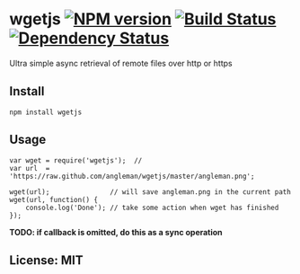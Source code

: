 # wgetjs [![NPM version](https://badge.fury.io/js/wgetjs.png?branch=master)](http://badge.fury.io/js/wgetjs) [![Build Status](https://travis-ci.org/angleman/wgetjs.png?branch=master)](https://travis-ci.org/angleman/wgetjs) [![Dependency Status](https://gemnasium.com/angleman/wgetjs.png?branch=master)](https://gemnasium.com/angleman/wgetjs)

Ultra simple async retrieval of remote files over http or https


## Install

```
npm install wgetjs
```

## Usage

```
var wget = require('wgetjs');  //
var url  = 'https://raw.github.com/angleman/wgetjs/master/angleman.png';

wget(url);               // will save angleman.png in the current path
wget(url, function() {
	console.log('Done'); // take some action when wget has finished
});
```

__TODO: if callback is omitted, do this as a sync operation__

## License: MIT